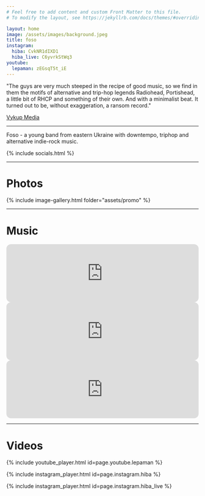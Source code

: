 ```yaml
---
# Feel free to add content and custom Front Matter to this file.
# To modify the layout, see https://jekyllrb.com/docs/themes/#overriding-theme-defaults

layout: home
image: /assets/images/background.jpeg
title: foso
instagram:
  hiba: CvkNR1dIXD1
  hiba_live: C6yvrkStWq3
youtube:
  lepaman: zEGsqT5t_iE
---
```


<div class="quote-container">
  <p class="quote">
    "The guys are very much steeped in the recipe of good music, so we find in them the motifs of alternative and trip-hop legends Radiohead, Portishead, a little bit of RHCP and something of their own. And with a minimalist beat. It turned out to be, without exaggeration, a ransom record."
  </p>
  <a class="author" href="https://open.spotify.com/user/w1he2s1iek4l2pwf28bdsbz5v"> 
    Vykup Media
  </a>
</div>

---

Foso - a young band from eastern Ukraine with downtempo, triphop and alternative indie-rock music.

{% include socials.html %}

---

# Photos

{% include image-gallery.html folder="assets/promo" %}

---

# Music

<iframe style="border-radius:12px" src="https://open.spotify.com/embed/track/5ZyhzqPfFuHfgPyQQhONiA?utm_source=generator" width="100%" height="152" frameBorder="0" allowfullscreen="" allow="autoplay; clipboard-write; encrypted-media; fullscreen; picture-in-picture" loading="lazy"></iframe>
<iframe style="border-radius:12px" src="https://open.spotify.com/embed/track/77iGsGPrw6mPoz1bB54VYF?utm_source=generator" width="100%" height="152" frameBorder="0" allowfullscreen="" allow="autoplay; clipboard-write; encrypted-media; fullscreen; picture-in-picture" loading="lazy"></iframe>
<iframe style="border-radius:12px" src="https://open.spotify.com/embed/track/1kzyKH9fpc8DpWGQXt1xF1?utm_source=generator" width="100%" height="152" frameBorder="0" allowfullscreen="" allow="autoplay; clipboard-write; encrypted-media; fullscreen; picture-in-picture" loading="lazy"></iframe>

---

# Videos

{% include youtube_player.html id=page.youtube.lepaman %}

<div class="insta_containter">
{% include instagram_player.html id=page.instagram.hiba %}

{% include instagram_player.html id=page.instagram.hiba_live %}
</div>
